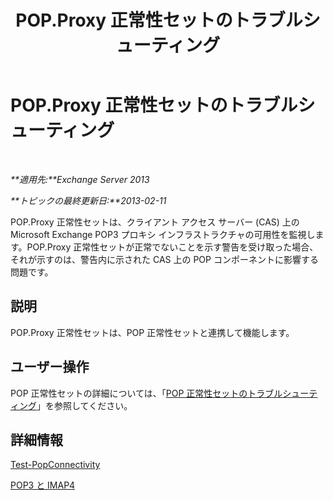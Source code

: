 ﻿---
title: POP.Proxy 正常性セットのトラブルシューティング
TOCTitle: POP.Proxy 正常性セットのトラブルシューティング
ms:assetid: ea634068-aa8c-4421-a3fc-d8695ea73b80
ms:mtpsurl: https://technet.microsoft.com/ja-jp/library/ms.exch.scom.pop.proxy(v=EXCHG.150)
ms:contentKeyID: 53181845
ms.date: 01/28/2016
mtps_version: v=EXCHG.150
ms.translationtype: HT
---

# POP.Proxy 正常性セットのトラブルシューティング

 

_**適用先:**Exchange Server 2013_

_**トピックの最終更新日:**2013-02-11_

POP.Proxy 正常性セットは、クライアント アクセス サーバー (CAS) 上の Microsoft Exchange POP3 プロキシ インフラストラクチャの可用性を監視します。POP.Proxy 正常性セットが正常でないことを示す警告を受け取った場合、それが示すのは、警告内に示された CAS 上の POP コンポーネントに影響する問題です。

## 説明

POP.Proxy 正常性セットは、POP 正常性セットと連携して機能します。

## ユーザー操作

POP 正常性セットの詳細については、「[POP 正常性セットのトラブルシューティング](troubleshooting-pop-health-set.md)」を参照してください。

## 詳細情報

[Test-PopConnectivity](https://technet.microsoft.com/ja-jp/library/bb738143\(v=exchg.150\))

[POP3 と IMAP4](https://technet.microsoft.com/ja-jp/library/jj657728\(v=exchg.150\))

